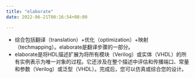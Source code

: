```yaml
---
title: "elaborate"
date: 2022-06-21T00:16:54+08:00

---
```


-   综合包括翻译（translation）+优化（optimization）+映射（techmapping）。elaborate是翻译步骤的一部分。
-   elaborate是将HDL描述扩展为将所有模块（Verilog）或实体（VHDL）的所有实例表示为唯一对象的过程。它还涉及在整个描述中评估和传播端口、常量和参数（Verilog）或泛型（VHDL）。完成后，您可以仿真或综合您的设计。


